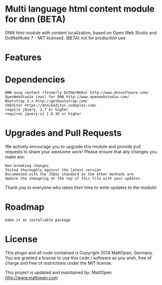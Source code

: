 Multi language html content module for dnn  (BETA)
================

DNN html module with content localization, based on Open Web Studio and DotNetNuke 7 - MIT licensed.
(BETA) not for production use 


Features
================
    


Dependencies
================
	DNN evoq content (formerly DotNetNUke) http://www.dnnsoftware.com/
	OpenWebStudio (ows) for DNN http://www.openwebstudio.com/
	Bootstrap 3.x http://getbootstrap.com/
	CKEditor https://dnnckeditor.codeplex.com/
	require jQuery, 1.7 or higher
	requires jquery-ui 1.8.16 or higher


Upgrades and Pull Requests
================
We actively encourage you to upgrade this module and provide pull requests to share your awesome work! Please ensure that any changes you make are:

    Non-breaking changes
    Tested thoroughly against the latest version
    Documented with the JSDoc standard as the other methods are
    Update the changelog at the top of this file with your updates

Thank you to everyone who takes their time to write updates to the module!


Roadmap
================
    make it an installable package


License
================
This plugin and all code contained is Copyright 2014 MattOpen, Germany. You are granted a license to use this code / software as you wish, free of charge and free of restrictions under the MIT license. 

This project is updated and maintained by:
MattOpen http://www.mattopen.com
